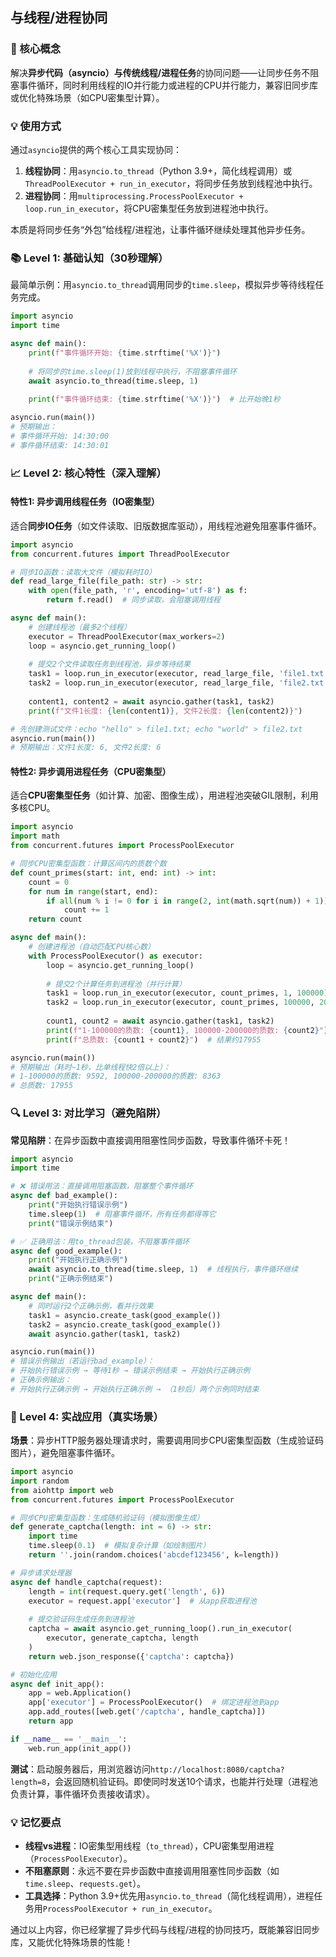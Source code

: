 ## 与线程/进程协同

### 🎯 核心概念
解决**异步代码（asyncio）**与**传统线程/进程任务**的协同问题——让同步任务不阻塞事件循环，同时利用线程的IO并行能力或进程的CPU并行能力，兼容旧同步库或优化特殊场景（如CPU密集型计算）。


### 💡 使用方式
通过`asyncio`提供的两个核心工具实现协同：
1. **线程协同**：用`asyncio.to_thread`（Python 3.9+，简化线程调用）或`ThreadPoolExecutor + run_in_executor`，将同步任务放到线程池中执行。
2. **进程协同**：用`multiprocessing.ProcessPoolExecutor + loop.run_in_executor`，将CPU密集型任务放到进程池中执行。

本质是将同步任务“外包”给线程/进程池，让事件循环继续处理其他异步任务。


### 📚 Level 1: 基础认知（30秒理解）
最简单示例：用`asyncio.to_thread`调用同步的`time.sleep`，模拟异步等待线程任务完成。

```python
import asyncio
import time

async def main():
    print(f"事件循环开始: {time.strftime('%X')}")
    
    # 将同步的time.sleep(1)放到线程中执行，不阻塞事件循环
    await asyncio.to_thread(time.sleep, 1)
    
    print(f"事件循环结束: {time.strftime('%X')}")  # 比开始晚1秒

asyncio.run(main())
# 预期输出：
# 事件循环开始: 14:30:00
# 事件循环结束: 14:30:01
```


### 📈 Level 2: 核心特性（深入理解）
#### 特性1: 异步调用线程任务（IO密集型）
适合**同步IO任务**（如文件读取、旧版数据库驱动），用线程池避免阻塞事件循环。

```python
import asyncio
from concurrent.futures import ThreadPoolExecutor

# 同步IO函数：读取大文件（模拟耗时IO）
def read_large_file(file_path: str) -> str:
    with open(file_path, 'r', encoding='utf-8') as f:
        return f.read()  # 同步读取，会阻塞调用线程

async def main():
    # 创建线程池（最多2个线程）
    executor = ThreadPoolExecutor(max_workers=2)
    loop = asyncio.get_running_loop()
    
    # 提交2个文件读取任务到线程池，异步等待结果
    task1 = loop.run_in_executor(executor, read_large_file, 'file1.txt')
    task2 = loop.run_in_executor(executor, read_large_file, 'file2.txt')
    
    content1, content2 = await asyncio.gather(task1, task2)
    print(f"文件1长度: {len(content1)}, 文件2长度: {len(content2)}")

# 先创建测试文件：echo "hello" > file1.txt; echo "world" > file2.txt
asyncio.run(main())
# 预期输出：文件1长度: 6, 文件2长度: 6
```


#### 特性2: 异步调用进程任务（CPU密集型）
适合**CPU密集型任务**（如计算、加密、图像生成），用进程池突破GIL限制，利用多核CPU。

```python
import asyncio
import math
from concurrent.futures import ProcessPoolExecutor

# 同步CPU密集型函数：计算区间内的质数个数
def count_primes(start: int, end: int) -> int:
    count = 0
    for num in range(start, end):
        if all(num % i != 0 for i in range(2, int(math.sqrt(num)) + 1)):
            count += 1
    return count

async def main():
    # 创建进程池（自动匹配CPU核心数）
    with ProcessPoolExecutor() as executor:
        loop = asyncio.get_running_loop()
        
        # 提交2个计算任务到进程池（并行计算）
        task1 = loop.run_in_executor(executor, count_primes, 1, 100000)
        task2 = loop.run_in_executor(executor, count_primes, 100000, 200000)
        
        count1, count2 = await asyncio.gather(task1, task2)
        print(f"1-100000的质数: {count1}, 100000-200000的质数: {count2}")
        print(f"总质数: {count1 + count2}")  # 结果约17955

asyncio.run(main())
# 预期输出（耗时~1秒，比单线程快2倍以上）：
# 1-100000的质数: 9592, 100000-200000的质数: 8363
# 总质数: 17955
```


### 🔍 Level 3: 对比学习（避免陷阱）
**常见陷阱**：在异步函数中直接调用阻塞性同步函数，导致事件循环卡死！

```python
import asyncio
import time

# ❌ 错误用法：直接调用阻塞函数，阻塞整个事件循环
async def bad_example():
    print("开始执行错误示例")
    time.sleep(1)  # 阻塞事件循环，所有任务都得等它
    print("错误示例结束")

# ✅ 正确用法：用to_thread包装，不阻塞事件循环
async def good_example():
    print("开始执行正确示例")
    await asyncio.to_thread(time.sleep, 1)  # 线程执行，事件循环继续
    print("正确示例结束")

async def main():
    # 同时运行2个正确示例，看并行效果
    task1 = asyncio.create_task(good_example())
    task2 = asyncio.create_task(good_example())
    await asyncio.gather(task1, task2)

asyncio.run(main())
# 错误示例输出（若运行bad_example）：
# 开始执行错误示例 → 等待1秒 → 错误示例结束 → 开始执行正确示例
# 正确示例输出：
# 开始执行正确示例 → 开始执行正确示例 → （1秒后）两个示例同时结束
```


### 🚀 Level 4: 实战应用（真实场景）
**场景**：异步HTTP服务器处理请求时，需要调用同步CPU密集型函数（生成验证码图片），避免阻塞事件循环。

```python
import asyncio
import random
from aiohttp import web
from concurrent.futures import ProcessPoolExecutor

# 同步CPU密集型函数：生成随机验证码（模拟图像生成）
def generate_captcha(length: int = 6) -> str:
    import time
    time.sleep(0.1)  # 模拟复杂计算（如绘制图片）
    return ''.join(random.choices('abcdef123456', k=length))

# 异步请求处理器
async def handle_captcha(request):
    length = int(request.query.get('length', 6))
    executor = request.app['executor']  # 从app获取进程池
    
    # 提交验证码生成任务到进程池
    captcha = await asyncio.get_running_loop().run_in_executor(
        executor, generate_captcha, length
    )
    return web.json_response({'captcha': captcha})

# 初始化应用
async def init_app():
    app = web.Application()
    app['executor'] = ProcessPoolExecutor()  # 绑定进程池到app
    app.add_routes([web.get('/captcha', handle_captcha)])
    return app

if __name__ == '__main__':
    web.run_app(init_app())
```

**测试**：启动服务器后，用浏览器访问`http://localhost:8080/captcha?length=8`，会返回随机验证码。即使同时发送10个请求，也能并行处理（进程池负责计算，事件循环负责接收请求）。


### 💡 记忆要点
- **线程vs进程**：IO密集型用线程（`to_thread`），CPU密集型用进程（`ProcessPoolExecutor`）。
- **不阻塞原则**：永远不要在异步函数中直接调用阻塞性同步函数（如`time.sleep`、`requests.get`）。
- **工具选择**：Python 3.9+优先用`asyncio.to_thread`（简化线程调用），进程任务用`ProcessPoolExecutor + run_in_executor`。


通过以上内容，你已经掌握了异步代码与线程/进程的协同技巧，既能兼容旧同步库，又能优化特殊场景的性能！